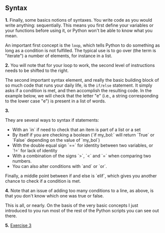 ## Syntax

<b>1.</b> Finally, some basics notions of syntaxes. You write code as you would write anything: sequentially. This means you first define your variables or your functions before using it, or Python won't be able to know what you mean.

An important first concept is the `loop`, which tells Python to do something as long as a condition is not fulfilled. The typical use is to go over (the term is "iterate") a number of elements, for instance in a list.

<b>2.</b> You will note that for your loop to work, the second level of instructions needs to be shifted to the right.

The second important syntax element, and really the basic building block of so much code that runs your daily life, is the `if/else` statement. It simply asks if a condition is met, and then accomplish the resulting code. 
In the example below, we will check that the letter "e" (i.e., a string corresponding to the lower case "e") is present in a list of words.


<b>3.</b> <p>They are several ways to syntax if statements:</p>
<ul><li>With an `in` if need to check that an item is part of a list or a set</li>
    <li>By itself if you are checking a boolean (`if my_bol:` will return `True` or `False` depending on the value of `my_bol`)</li>
    <li>With the double equal sign `==` for identity between two variables, or `!=` for lack of identity</li>
    <li>With a combination of the signs `&gt;`, `&lt;` and `=` when comparing two numbers.</li>
    <li>You can also alter conditions with `and` or `or`.</li></ul>
<p>Finally, a middle point between if and else is `elif`, which gives you another chance to check if a condition 
is met.</p>

<b>4.</b> Note that an issue of adding too many conditions to a line, as above, is that you don't know which one was true or false.

This is all, or nearly. On the basis of the very basic concepts I just introduced to you run most of the rest of the Python scripts you can see out there. 


<b>5.</b> <u>Exercise 3</u>
